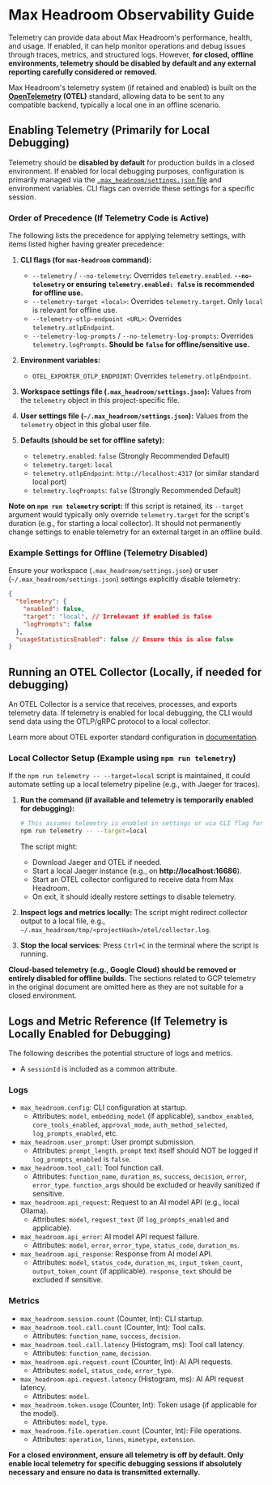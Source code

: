 # Max Headroom Observability Guide

Telemetry can provide data about Max Headroom's performance, health, and usage. If enabled, it can help monitor operations and debug issues through traces, metrics, and structured logs. However, **for closed, offline environments, telemetry should be disabled by default and any external reporting carefully considered or removed.**

Max Headroom's telemetry system (if retained and enabled) is built on the **[OpenTelemetry] (OTEL)** standard, allowing data to be sent to any compatible backend, typically a local one in an offline scenario.

[OpenTelemetry]: https://opentelemetry.io/

## Enabling Telemetry (Primarily for Local Debugging)

Telemetry should be **disabled by default** for production builds in a closed environment. If enabled for local debugging purposes, configuration is primarily managed via the [`.max_headroom/settings.json` file](./cli/configuration.md) and environment variables. CLI flags can override these settings for a specific session.

### Order of Precedence (If Telemetry Code is Active)

The following lists the precedence for applying telemetry settings, with items listed higher having greater precedence:

1.  **CLI flags (for `max-headroom` command):**

    - `--telemetry` / `--no-telemetry`: Overrides `telemetry.enabled`. **`--no-telemetry` or ensuring `telemetry.enabled: false` is recommended for offline use.**
    - `--telemetry-target <local>`: Overrides `telemetry.target`. Only `local` is relevant for offline use.
    - `--telemetry-otlp-endpoint <URL>`: Overrides `telemetry.otlpEndpoint`.
    - `--telemetry-log-prompts` / `--no-telemetry-log-prompts`: Overrides `telemetry.logPrompts`. **Should be `false` for offline/sensitive use.**

1.  **Environment variables:**

    - `OTEL_EXPORTER_OTLP_ENDPOINT`: Overrides `telemetry.otlpEndpoint`.

1.  **Workspace settings file (`.max_headroom/settings.json`):** Values from the `telemetry` object in this project-specific file.

1.  **User settings file (`~/.max_headroom/settings.json`):** Values from the `telemetry` object in this global user file.

1.  **Defaults (should be set for offline safety):**
    - `telemetry.enabled`: `false` (Strongly Recommended Default)
    - `telemetry.target`: `local`
    - `telemetry.otlpEndpoint`: `http://localhost:4317` (or similar standard local port)
    - `telemetry.logPrompts`: `false` (Strongly Recommended Default)

**Note on `npm run telemetry` script:**
If this script is retained, its `--target` argument would typically only override `telemetry.target` for the script's duration (e.g., for starting a local collector). It should not permanently change settings to enable telemetry for an external target in an offline build.

### Example Settings for Offline (Telemetry Disabled)

Ensure your workspace (`.max_headroom/settings.json`) or user (`~/.max_headroom/settings.json`) settings explicitly disable telemetry:

```json
{
  "telemetry": {
    "enabled": false,
    "target": "local", // Irrelevant if enabled is false
    "logPrompts": false
  },
  "usageStatisticsEnabled": false // Ensure this is also false
}
```

## Running an OTEL Collector (Locally, if needed for debugging)

An OTEL Collector is a service that receives, processes, and exports telemetry data. If telemetry is enabled for local debugging, the CLI would send data using the OTLP/gRPC protocol to a local collector.

Learn more about OTEL exporter standard configuration in [documentation][otel-config-docs].

[otel-config-docs]: https://opentelemetry.io/docs/languages/sdk-configuration/otlp-exporter/

### Local Collector Setup (Example using `npm run telemetry`)

If the `npm run telemetry -- --target=local` script is maintained, it could automate setting up a local telemetry pipeline (e.g., with Jaeger for traces).

1.  **Run the command (if available and telemetry is temporarily enabled for debugging):**
    ```bash
    # This assumes telemetry is enabled in settings or via CLI flag for this session only
    npm run telemetry -- --target=local
    ```
    The script might:
    - Download Jaeger and OTEL if needed.
    - Start a local Jaeger instance (e.g., on **http://localhost:16686**).
    - Start an OTEL collector configured to receive data from Max Headroom.
    - On exit, it should ideally restore settings to disable telemetry.

2.  **Inspect logs and metrics locally:**
    The script might redirect collector output to a local file, e.g., `~/.max_headroom/tmp/<projectHash>/otel/collector.log`.

3.  **Stop the local services**:
    Press `Ctrl+C` in the terminal where the script is running.

**Cloud-based telemetry (e.g., Google Cloud) should be removed or entirely disabled for offline builds.** The sections related to GCP telemetry in the original document are omitted here as they are not suitable for a closed environment.

## Logs and Metric Reference (If Telemetry is Locally Enabled for Debugging)

The following describes the potential structure of logs and metrics.
- A `sessionId` is included as a common attribute.

### Logs

- `max_headroom.config`: CLI configuration at startup.
  - Attributes: `model`, `embedding_model` (if applicable), `sandbox_enabled`, `core_tools_enabled`, `approval_mode`, `auth_method_selected`, `log_prompts_enabled`, etc.
- `max_headroom.user_prompt`: User prompt submission.
  - Attributes: `prompt_length`. `prompt` text itself should NOT be logged if `log_prompts_enabled` is `false`.
- `max_headroom.tool_call`: Tool function call.
  - Attributes: `function_name`, `duration_ms`, `success`, `decision`, `error`, `error_type`. `function_args` should be excluded or heavily sanitized if sensitive.
- `max_headroom.api_request`: Request to an AI model API (e.g., local Ollama).
  - Attributes: `model`, `request_text` (if `log_prompts_enabled` and applicable).
- `max_headroom.api_error`: AI model API request failure.
  - Attributes: `model`, `error`, `error_type`, `status_code`, `duration_ms`.
- `max_headroom.api_response`: Response from AI model API.
  - Attributes: `model`, `status_code`, `duration_ms`, `input_token_count`, `output_token_count` (if applicable). `response_text` should be excluded if sensitive.

### Metrics

- `max_headroom.session.count` (Counter, Int): CLI startup.
- `max_headroom.tool.call.count` (Counter, Int): Tool calls.
  - Attributes: `function_name`, `success`, `decision`.
- `max_headroom.tool.call.latency` (Histogram, ms): Tool call latency.
  - Attributes: `function_name`, `decision`.
- `max_headroom.api.request.count` (Counter, Int): AI API requests.
  - Attributes: `model`, `status_code`, `error_type`.
- `max_headroom.api.request.latency` (Histogram, ms): AI API request latency.
  - Attributes: `model`.
- `max_headroom.token.usage` (Counter, Int): Token usage (if applicable for the model).
  - Attributes: `model`, `type`.
- `max_headroom.file.operation.count` (Counter, Int): File operations.
  - Attributes: `operation`, `lines`, `mimetype`, `extension`.

**For a closed environment, ensure all telemetry is off by default. Only enable local telemetry for specific debugging sessions if absolutely necessary and ensure no data is transmitted externally.**
